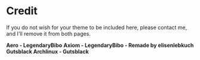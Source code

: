# Credit
If you do not wish for your theme to be included here, please contact me, and I'll remove it from both pages.

**Aero - LegendaryBibo**
**Axiom - LegendaryBibo - Remade by elisenlebkuch**
**Gutsblack Archlinux - Gutsblack**
